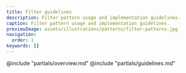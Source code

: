 ```yaml
---
title: Filter guidelines
description: Filter pattern usage and implementation guidelines.
caption: Filter pattern usage and implementation guidelines.
previewImage: assets/illustrations/patterns/filter-patterns.jpg
navigation:
  order: 1
keywords: []
---
```


@include "partials/overview.md"
@include "partials/guidelines.md"
